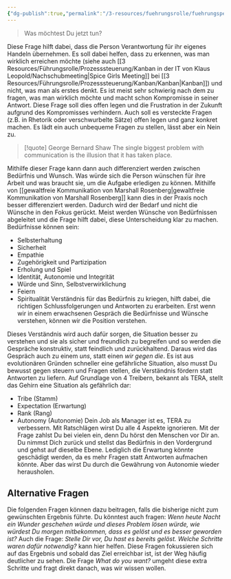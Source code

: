 ```yaml
---
{"dg-publish":true,"permalink":"/3-resources/fuehrungsrolle/fuehrungspersoenlichkeit/the-coaching-habit-von-michael-stanier/the-foundation-question-what-do-you-want/","title":"The Foundation Question: What do you want?","created":"2024-12-09T09:04:09.791+01:00","updated":"2024-12-08T23:29:48.352+01:00"}
---
```



> Was möchtest Du jetzt tun?

Diese Frage hilft dabei, dass die Person Verantwortung für ihr eigenes Handeln übernehmen. Es soll dabei helfen, dass zu erkennen, was man wirklich erreichen möchte (siehe auch [[3 Resources/Führungsrolle/Prozesssteuerung/Kanban in der IT von Klaus Leopold/Nachschubmeeting\|Spice Girls Meeting]] bei [[3 Resources/Führungsrolle/Prozesssteuerung/Kanban/Kanban\|Kanban]]) und nicht, was man als erstes denkt. Es ist meist sehr schwierig nach dem zu fragen, was man wirklich möchte und macht schon Kompromisse in seiner Antwort. Diese Frage soll dies offen legen und die Frustration in der Zukunft aufgrund des Kompromisses verhindern.
Auch soll es versteckte Fragen (z.B. in Rhetorik oder verschwurbelte Sätze) offen legen und ganz konkret machen. Es lädt ein auch unbequeme Fragen zu stellen, lässt aber ein Nein zu.

> [!quote] George Bernard Shaw
> The single biggest problem with communication is the illusion that it has taken place.

Mithilfe dieser Frage kann dann auch differenziert werden zwischen Bedürfnis und Wunsch. Was würde sich die Person wünschen für ihre Arbeit und was braucht sie, um die Aufgabe erledigen zu können.
Mithilfe von [[gewaltfreie Kommunikation von Marshall Rosenberg\|gewaltfreie Kommunikation von Marshall Rosenberg]] kann dies in der Praxis noch besser differenziert werden. Dadurch wird der Bedarf und nicht die Wünsche in den Fokus gerückt. Meist werden Wünsche von Bedürfnissen abgeleitet und die Frage hilft dabei, diese Unterscheidung klar zu machen.
Bedürfnisse können sein:
- Selbsterhaltung
- Sicherheit
- Empathie
- Zugehörigkeit und Partizipation
- Erholung und Spiel
- Identität, Autonomie und Integrität
- Würde und Sinn, Selbstverwirklichung
- Feiern
- Spiritualität
Verständnis für das Bedürfnis zu kriegen, hilft dabei, die richtigen Schlussfolgerungen und Antworten zu erarbeiten. Erst wenn wir in einem erwachsenen Gespräch die Bedürfnisse und Wünsche verstehen, können wir die Position verstehen.

Dieses Verständnis wird auch dafür sorgen, die Situation besser zu verstehen und sie als sicher und freundlich zu begreifen und so werden die Gespräche konstruktiv, statt feindlich und zurückhaltend. Daraus wird das Gespräch auch zu einem *uns*, statt einen *wir gegen die*. Es ist aus evolutionären Gründen schneller eine gefährliche Situation, also musst Du bewusst gegen steuern und Fragen stellen, die Verständnis fördern statt Antworten zu liefern.
Auf Grundlage von 4 Treibern, bekannt als TERA, stellt das Gehirn eine Situation als gefährlich dar:
- Tribe (Stamm)
- Expectation (Erwartung)
- Rank (Rang)
- Autonomy (Autonomie)
Dein Job als Manager ist es, TERA zu verbessern. Mit Ratschlägen wirst Du alle 4 Aspekte ignorieren. Mit der Frage zahlst Du bei vielen ein, denn Du hörst den Menschen vor Dir an. Du nimmst Dich zurück und stellst das Bedürfnis in den Vordergrund und gehst auf dieselbe Ebene. Lediglich die Erwartung könnte geschädigt werden, da es mehr Fragen statt Antworten aufmachen könnte. Aber das wirst Du durch die Gewährung von Autonomie wieder herausholen.

## Alternative Fragen

Die folgenden Fragen können dazu beitragen, falls die bisherige nicht zum gewünschten Ergebnis führte.
Du könntest auch fragen: *Wenn heute Nacht ein Wunder geschehen würde und dieses Problem lösen würde, wie würdest Du morgen mitbekommen, dass es gelöst und es besser geworden ist?*
Auch die Frage: *Stelle Dir vor, Du hast es bereits gelöst. Welche Schritte waren dafür notwendig?* kann hier helfen.
Diese Fragen fokussieren sich auf das Ergebnis und sobald das Ziel erreichbar ist, ist der Weg häufig deutlicher zu sehen. Die Frage *What do you want?* umgeht diese extra Schritte und fragt direkt danach, was wir wissen wollen.
